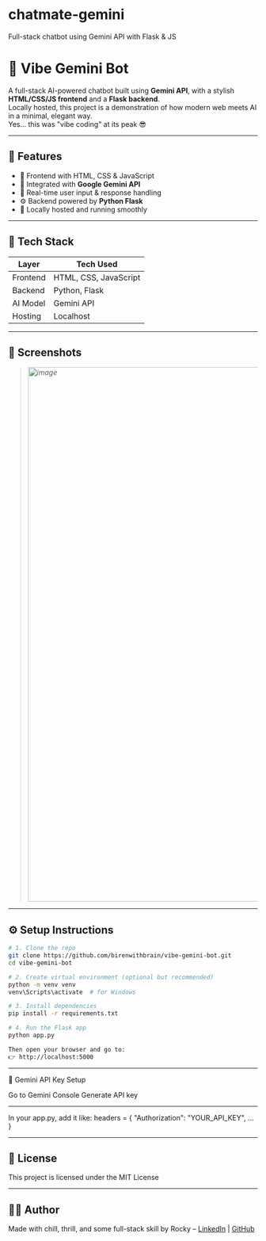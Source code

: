 # chatmate-gemini
Full-stack chatbot using Gemini API with Flask &amp; JS

# 🤖 Vibe Gemini Bot

A full-stack AI-powered chatbot built using **Gemini API**, with a stylish **HTML/CSS/JS frontend** and a **Flask backend**.  
Locally hosted, this project is a demonstration of how modern web meets AI in a minimal, elegant way.  
Yes... this was "vibe coding" at its peak 😎

---

## 📌 Features

- 🎨 Frontend with HTML, CSS & JavaScript
- 🧠 Integrated with **Google Gemini API**
- 🔁 Real-time user input & response handling
- ⚙️ Backend powered by **Python Flask**
- 🧪 Locally hosted and running smoothly

---

## 🚀 Tech Stack

| Layer     | Tech Used               |
|-----------|-------------------------|
| Frontend  | HTML, CSS, JavaScript   |
| Backend   | Python, Flask           |
| AI Model  | Gemini API              |
| Hosting   | Localhost               |

---

## 📸 Screenshots

> *<img width="1919" height="1079" alt="image" src="https://github.com/user-attachments/assets/c31dc2b7-8bf5-4bf7-8621-6f39ad037459" />*

---

## ⚙️ Setup Instructions

```bash
# 1. Clone the repo
git clone https://github.com/birenwithbrain/vibe-gemini-bot.git
cd vibe-gemini-bot

# 2. Create virtual environment (optional but recommended)
python -m venv venv
venv\Scripts\activate  # for Windows

# 3. Install dependencies
pip install -r requirements.txt

# 4. Run the Flask app
python app.py

Then open your browser and go to:
👉 http://localhost:5000

```
---
🔐 Gemini API Key Setup

Go to Gemini Console
Generate API key

---

In your app.py, add it like:
headers = {
    "Authorization": "YOUR_API_KEY",
    ...
}

---
📄 License
---
This project is licensed under the MIT License

---
🧑‍💻 Author
---
Made with chill, thrill, and some full-stack skill by
Rocky – [LinkedIn](https://www.linkedin.com/in/birendra-sasmal/) | [GitHub](https://www.instagram.com/birenwithbrain/)


